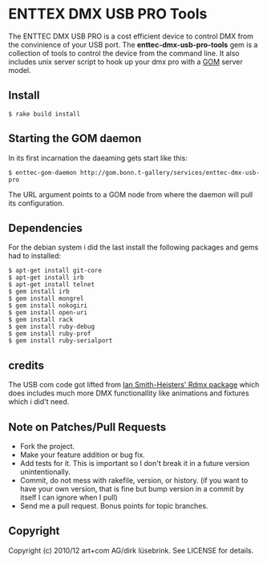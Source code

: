 # ENTTEX DMX USB PRO Tools

The ENTTEC DMX USB PRO is a cost efficient device to control DMX from the
convinience of your USB port. The __enttec-dmx-usb-pro-tools__ gem is a
collection of tools to control the device from the command line. It also
includes unix server script to hook up your dmx pro with a [GOM][1] server
model.

## Install
    
    $ rake build install

## Starting the GOM daemon

In its first incarnation the daeaming gets start like this: 

    $ enttec-gom-daemon http://gom.bonn.t-gallery/services/enttec-dmx-usb-pro

The URL argument points to a GOM node from where the daemon will pull its
configuration.

## Dependencies 

For the debian system i did the last install the following packages and gems
had to installed:

    $ apt-get install git-core
    $ apt-get install irb
    $ apt-get install telnet
    $ gem install irb
    $ gem install mongrel
    $ gem install nokogiri
    $ gem install open-uri
    $ gem install rack
    $ gem install ruby-debug
    $ gem install ruby-prof
    $ gem install ruby-serialport

## credits

The USB com code got lifted from [Ian Smith-Heisters' Rdmx package][2] which
does includes much more DMX functionallity like animations and fixtures which
i did't need.

[1]: http://github.com/crux/gom
[2]: http://github.com/heisters/rdmx/blob/master/lib/dmx.rb

## Note on Patches/Pull Requests
 
 * Fork the project.
 * Make your feature addition or bug fix.
 * Add tests for it. This is important so I don't break it in a
   future version unintentionally.
 * Commit, do not mess with rakefile, version, or history.
   (if you want to have your own version, that is fine but
    bump version in a commit by itself I can ignore when I pull)
 * Send me a pull request. Bonus points for topic branches.

## Copyright

Copyright (c) 2010/12 art+com AG/dirk lüsebrink. See LICENSE for details.
